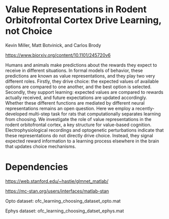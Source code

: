 # Value Representations in Rodent Orbitofrontal Cortex Drive Learning, not Choice
Kevin Miller, Matt Botvinick, and Carlos Brody

https://www.biorxiv.org/content/10.1101/245720v6

Humans and animals make predictions about the rewards they expect to receive in different situations. In formal models of behavior, these predictions are known as value representations, and they play two very different roles. Firstly, they drive choice: the expected values of available options are compared to one another, and the best option is selected. Secondly, they support learning: expected values are compared to rewards actually received, and future expectations are updated accordingly. Whether these different functions are mediated by different neural representations remains an open question. Here we employ a recently-developed multi-step task for rats that computationally separates learning from choosing. We investigate the role of value representations in the rodent orbitofrontal cortex, a key structure for value-based cognition. Electrophysiological recordings and optogenetic perturbations indicate that these representations do not directly drive choice. Instead, they signal expected reward information to a learning process elsewhere in the brain that updates choice mechanisms.

# Dependencies
https://web.stanford.edu/~hastie/glmnet_matlab/

https://mc-stan.org/users/interfaces/matlab-stan

Opto dataset: ofc_learning_choosing_dataset_opto.mat 

Ephys dataset: ofc_learning_choosing_datset_ephys.mat
